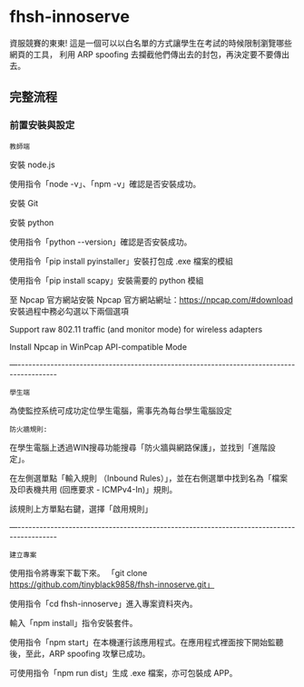 # fhsh-innoserve
資服競賽的東東!
這是一個可以以白名單的方式讓學生在考試的時候限制瀏覽哪些網頁的工具， 利用 ARP spoofing 去攔截他們傳出去的封包，再決定要不要傳出去。

## 完整流程

### 前置安裝與設定
`教師端`

安裝 node.js

使用指令「node -v」、「npm -v」確認是否安裝成功。

安裝 Git  

安裝 python

使用指令「python --version」確認是否安裝成功。

使用指令「pip install pyinstaller」安裝打包成 .exe 檔案的模組

使用指令「pip install scapy」安裝需要的 python 模組

至 Npcap 官方網站安裝 Npcap
    官方網站網址：https://npcap.com/#download
    安裝過程中務必勾選以下兩個選項
    
Support raw 802.11 traffic (and monitor mode) for wireless adapters

Install Npcap in WinPcap API-compatible Mode

—-----------------------------------------------------------------------------------------

`學生端`

為使監控系统可成功定位學生電腦，需事先為每台學生電腦設定

`防火牆規則:`

在學生電腦上透過WIN搜尋功能搜尋「防火牆與網路保護」，並找到「進階設定」。

在左側選單點「輸入規則 （Inbound Rules）」，並在右側選單中找到名為「檔案及印表機共用 (回應要求 - ICMPv4-In)」規則。

該規則上方單點右鍵，選擇「啟用規則」


—-----------------------------------------------------------------------------------------

`建立專案`

使用指令將專案下載下來。
「git clone https://github.com/tinyblack9858/fhsh-innoserve.git」

使用指令「cd fhsh-innoserve」進入專案資料夾內。

輸入「npm install」指令安裝套件。

使用指令「npm start」在本機運行該應用程式。在應用程式裡面按下開始監聽後，至此，ARP spoofing 攻擊已成功。

可使用指令「npm run dist」生成 .exe 檔案，亦可包裝成 APP。
